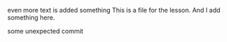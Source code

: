 even more text is added 
something
This is a file for the lesson.
And I add something here.

some unexpected commit
